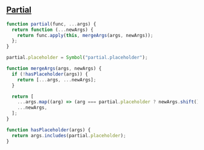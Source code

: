 ## [Partial](https://bigfrontend.dev/problem/implement-partial)

<!-- notecardId: 1739476558939 -->

```js
function partial(func, ...args) {
  return function (...newArgs) {
    return func.apply(this, mergeArgs(args, newArgs));
  };
}

partial.placeholder = Symbol("partial.placeholder");

function mergeArgs(args, newArgs) {
  if (!hasPlaceholder(args)) {
    return [...args, ...newArgs];
  }

  return [
    ...args.map((arg) => (arg === partial.placeholder ? newArgs.shift() : arg)),
    ...newArgs,
  ];
}

function hasPlaceholder(args) {
  return args.includes(partial.placeholder);
}
```
